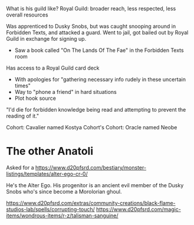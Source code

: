 What is his guild like? Royal Guild: broader reach, less respected, less overall resources

Was apprenticed to Dusky Snobs, but was caught snooping around in Forbidden Texts, and attacked a guard. Went to jail, got bailed out by Royal Guild in exchange for signing up.
- Saw a book called "On The Lands Of The Fae" in the Forbidden Texts room

Has access to a Royal Guild card deck
- With apologies for "gathering necessary info rudely in these uncertain times"
- Way to "phone a friend" in hard situations
- Plot hook source

"I'd die for forbidden knowledge being read and attempting to prevent the reading of it."

Cohort: Cavalier named Kostya
Cohort's Cohort: Oracle named Neobe

# The other Anatoli
Asked for a https://www.d20pfsrd.com/bestiary/monster-listings/templates/alter-ego-cr-0/

He's the Alter Ego. His progenitor is an ancient evil member of the Dusky Snobs who's since become a Morolorian ghoul.

https://www.d20pfsrd.com/extras/community-creations/black-flame-studios-lab/spells/corrupting-touch/
https://www.d20pfsrd.com/magic-items/wondrous-items/r-z/talisman-sanguine/
